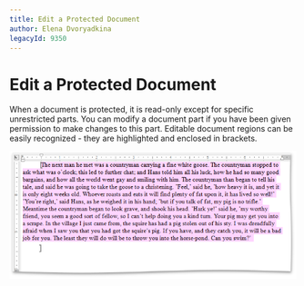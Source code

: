 ```yaml
---
title: Edit a Protected Document
author: Elena Dvoryadkina
legacyId: 9350
---
```

# Edit a Protected Document
When a document is protected, it is read-only except for specific unrestricted parts. You can modify a document part if you have been given permission to make changes to this part. Editable document regions can be easily recognized - they are highlighted and enclosed in brackets.

![RTEProtectedDocumentExample](../../../images/img121371.png)